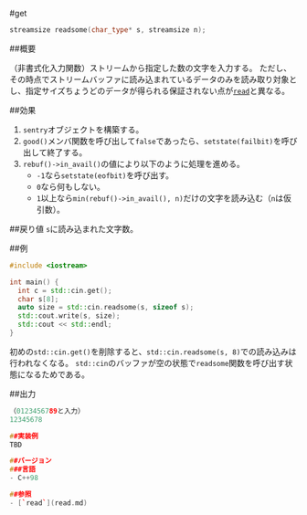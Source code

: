 #get
```cpp
streamsize readsome(char_type* s, streamsize n);
```

##概要

（非書式化入力関数）ストリームから指定した数の文字を入力する。
ただし、その時点でストリームバッファに読み込まれているデータのみを読み取り対象とし、指定サイズちょうどのデータが得られる保証されない点が[`read`](read.md)と異なる。

##効果
1. `sentry`オブジェクトを構築する。
1. `good()`メンバ関数を呼び出して`false`であったら、`setstate(failbit)`を呼び出して終了する。
1. `rebuf()->in_avail()`の値により以下のように処理を進める。
    - `-1`なら`setstate(eofbit)`を呼び出す。
    - `0`なら何もしない。
    - `1`以上なら`min(rebuf()->in_avail(), n)`だけの文字を読み込む（`n`は仮引数）。

##戻り値
`s`に読み込まれた文字数。

##例
```cpp
#include <iostream>

int main() {
  int c = std::cin.get();
  char s[8];
  auto size = std::cin.readsome(s, sizeof s);
  std::cout.write(s, size);
  std::cout << std::endl;
}
```

初めの`std::cin.get()`を削除すると、`std::cin.readsome(s, 8)`での読み込みは行われなくなる。
`std::cin`のバッファが空の状態で`readsome`関数を呼び出す状態になるためである。

##出力
```cpp
（0123456789と入力）
12345678

##実装例
TBD

##バージョン
###言語
- C++98

##参照
- [`read`](read.md)
